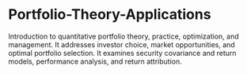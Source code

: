 # Portfolio-Theory-Applications
Introduction to quantitative portfolio theory, practice, optimization, and management. It addresses investor choice, market opportunities, and optimal portfolio selection. It examines security covariance and return models, performance analysis, and return attribution.
